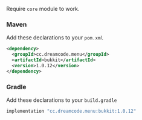 Require ``core`` module to work.
### Maven
Add these declarations to your ``pom.xml``

```xml
<dependency>
  <groupId>cc.dreamcode.menu</groupId>
  <artifactId>bukkit</artifactId>
  <version>1.0.12</version>
</dependency>
```

### Gradle
Add these declarations to your ``build.gradle``

```gradle
implementation "cc.dreamcode.menu:bukkit:1.0.12"
```